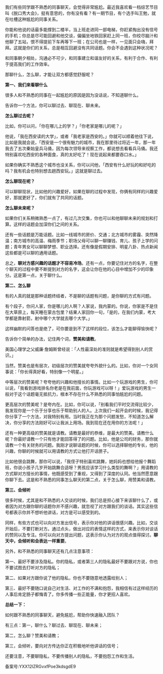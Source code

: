 我们有些同学跟不熟悉的同事聊天，会觉得非常尴尬。最近我喜欢看一档综艺节目叫《脱口秀大会》，挺有意思的，你有没有看？有一期节目，有个选手叫王勉，就在吐槽这种尴尬的同事关系。

你能和他说的话最多能撑到二楼半，当上班走进同一部电梯，你赶紧掏出没有信号的手机；你总是尽可能回避和他交谈，偏偏坐地铁回家赶上同一班，你绞尽脑汁和他聊了五站，恨不得提前下车再等下一班；在公司也是一样，一见面只会嗨，拜拜。这就是你们的关系，总是相互回避没有共同话题。你会不会遇到这种状况呢？

和同事朝夕相处，沟通必不可少，和同事建立和谐友好的关系，有利于合作、有利于提高我们的工作效率。

那聊什么，怎么聊，才能让双方都感觉舒服呢？

**第一、我们来看聊什么**

很多人和不熟悉的同事在一起尴尬的原因是因为没话说，不知道聊什么。

告诉你一个方法，你可以聊过去、聊现在、聊未来。

**怎么聊过去呢？**

比如，你可以问，「你在哪儿上的学？」「你老家是哪儿的呢？」

他说，「我在西安读的大学」，或者「我老家是西安的。」你就可以顺着他往下说，比如是我就会说，「西安是一个很有魅力的城市，我在那里待过将近一年，那一年我去了五次秦始皇兵马俑，因为每次领导来视察工作，都说想去看看兵马俑。我还特别喜欢吃西安的各种面食，真的太好吃了！现在说起来都要吞口水。」

如果你确实不熟悉这个城市也没关系，你可以问他，「西安有什么好玩的和好吃的吗？我有机会也特别想去趟西安玩。」这就是聊过去。

**怎么聊现在呢？**

可以聊聊现状，比如他的兴趣爱好，如果在聊的过程中发现，你俩有同样的兴趣爱好，那就更好了，你们就有了共同的话题。

**怎么聊未来呢？**

如果你们关系稍微熟悉一点了，有过几次交集，你也可以和他聊聊未来的规划和打算。这样的话题会加深你们之间的关系。

还有一些话题是万能话题。比如一线城市的房价、交通；北方城市的雾霾、突然降温；南方城市的高温、梅雨季节；职场父母可以聊一聊赚钱、育儿、孩子上学的问题；青年男女可以聊聊梦想、职业选择。还有像是假期安排、明星八卦、热点新闻这些都是可以聊的通用话题。

总之，**聊对方感兴趣的话题才不容易冷场**。还有一点，你要记住对方的名字，在整个聊天的过程中要不断提到对方的名字，这会让你在他的心目中增加不少的印象分。这是第一点，关于聊什么。

**第二、怎么聊**

有的人真的就是那种话题终结者，不是聊的话题有问题，是你聊的方式有问题。

有个段子，你问人家，你是哪儿的人啊？人家说，我内蒙的。你说，你家是不是住在大草原上，每天睡在蒙古包里？结果人家回你一句，「是的，在我们内蒙，考大学都是靠射箭，射中哪个大学就去哪个大学。」

这样幽默的问答也是绝了，可你要是到不了这样的段位，该怎么才能聊得愉快呢？

告诉你个简单的办法，记住两个词，**赞美和请教**。

美国心理学之父威廉·詹姆斯曾经说：「人性最深处的准则就是希望得到别人的赏识。」

当然，赞美也是有层次，初级层次的赞美就夸夸外貌什么的。比如，你对一个女同事说：「你长得真好看，特别像一个明星。」

中等层次的赞美呢？夸夸他的兴趣和他擅长的事情。比如一个玩游戏的男生，你可以说，「我看到游戏排名你老是在我前面，你玩游戏可以呀！」爱玩游戏的男生一般对于这个话题毫无抵抗力，根本不存在什么不熟悉的同事怕尴尬的问题。

更高层次的赞美呢？是夸内在。比如，你可以说，「别看我们平时交流得比较少，我发现你是一个乐于分享也乐于帮助别人的人。上次我们一起开会的时候，我记得你分享了一个方法，对我特别有用。当时我正在为那个问题发愁，不知道怎么解决，你分享的方法刚好可以让我派上用场。我到现在还在用你的方法呢！」

还有一种更高级的赞美就是请教。请教是最好的恭维，是最大的赞美。请教什么呢？你最好请教一个只有他才能回答得了的问题。比如，他是公司的财务，那你就请教一个有关财务的问题。我刚才说聊话题的时候，你可以选择聊他的专长，他的兴趣，你聊的时候就可以用请教的方式让他打开话匣子。

比如他很会跳舞，那你可以说，「我侄子特别喜欢跳舞，她妈妈也想给他报个舞蹈班，你说小孩子几岁开始跳舞合适呀？男孩应该学习什么类型的舞啊？」用请教的方式聊对方擅长的事情，他既感受到了重视，又得到了深度的认同。他当然愿意跟你聊下去。这是和不熟悉的同事怎么聊天的第二点，关于怎么聊，用赞美和请教。

**第三、会倾听**

很多时候，尤其是和不熟悉的人交谈的时候，我们总是担心接下来该聊什么了，或者因为对方跟你聊的话题你并不感兴趣，就忽视了对方跟我们的谈话。其实这些信号都表示你并不想听他讲话，对方是可以感受到的。

同样，有些方式也可以向对方发出信号，表示你对他的讲话很感兴趣。比如，交谈开始后，不要打断对方。通过点头，做出对应的表情这样的方式，来表示你对谈话的赞同以及专注。你可以向对方提出问题，这表示你认为对方的观点值得探讨。**聊天中，会倾听和会表达一样重要**。

另外，和不熟悉的同事聊天还有几点注意事项：

第一、最好不要涉及隐私。你的隐私，或者第三人的隐私最好不要跟对方说，你也不要试图去打听对方的隐私；

第二、如果对方跟你说了他的隐私，你也不要随意地透露给别人；

第三、最好不要随口说自己对生活、对工作的不满和抱怨，我相信有过这样经历的人事后肯定肠子都悔青了。你多传播一些正能量，你才更招人喜欢。

**总结一下：**

如何跟不熟悉的同事聊天，避免尴尬，帮助你快速融入团队？

有三点：第一，聊什么？聊过去、聊现在、聊未来；

第二，怎么聊？赞美和请教；

第三，会倾听，要向对方传达你正在积极地听他讲话的信号；

还要注意，不要聊隐私，不要传播别人的隐私，不要抱怨工作和生活。

备案号:YXX12lZRGvxfPoe3kdsgdE9